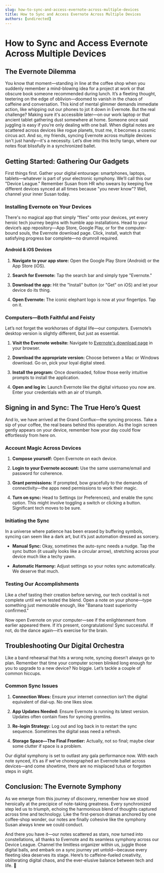 ```yaml
---
slug: how-to-sync-and-access-evernote-across-multiple-devices
title: How to Sync and Access Evernote Across Multiple Devices
authors: [undirected]
---
```



# How to Sync and Access Evernote Across Multiple Devices

## The Evernote Dilemma

You know that moment—standing in line at the coffee shop when you suddenly remember a mind-blowing idea for a project at work or that obscure book someone recommended during lunch. It’s a fleeting thought, teetering on the edge of oblivion—doomed to vanish in the chaos of caffeine and conversation. This kind of mental glimmer demands immediate action, like whipping out our phones to jot it down in Evernote. But the real challenge? Making sure it's accessible later—on our work laptop or that ancient tablet gathering dust somewhere at home. Someone once said juggling is easy if you’re only dealing with one ball. When digital notes are scattered across devices like rogue planets, trust me, it becomes a cosmic circus act. And so, my friends, syncing Evernote across multiple devices isn't just handy—it's a necessity. Let’s dive into this techy tango, where our notes float blissfully in a synchronized ballet.

## Getting Started: Gathering Our Gadgets

First things first. Gather your digital entourage: smartphones, laptops, tablets—whatever is part of your electronic symphony. We’ll call this our "Device League." Remember Susan from HR who swears by keeping five different devices synced at all times because "you never know"? Well, channel your inner Susan today.

### Installing Evernote on Your Devices

There's no magical app that simply “flies” onto your devices, yet every heroic tech journey begins with humble app installations. Head to your device’s app repository—App Store, Google Play, or for the computer-bound souls, the Evernote download page. Click, install, watch that satisfying progress bar complete—no drumroll required.

#### Android & iOS Devices

1. **Navigate to your app store:** Open the Google Play Store (Android) or the App Store (iOS).
   
2. **Search for Evernote:** Tap the search bar and simply type "Evernote."

3. **Download the app:** Hit the "Install" button (or "Get" on iOS) and let your device do its thing.

4. **Open Evernote:** The iconic elephant logo is now at your fingertips. Tap on it.

### Computers—Both Faithful and Feisty

Let’s not forget the workhorses of digital life—our computers. Evernote’s desktop version is slightly different, but just as essential.

1. **Visit the Evernote website:** Navigate to [Evernote's download page](https://evernote.com/download) in your browser.

2. **Download the appropriate version:** Choose between a Mac or Windows download. Go on, pick your loyal digital steed.

3. **Install the program:** Once downloaded, follow those eerily intuitive prompts to install the application.

4. **Open and log in:** Launch Evernote like the digital virtuoso you now are. Enter your credentials with an air of triumph.

## Signing in and Sync: The True Hero’s Quest

And lo, we have arrived at the Grand Conflux—the syncing process. Take a sip of your coffee, the real beans behind this operation. As the login screen gently appears on your device, remember how your day could flow effortlessly from here on.

### Account Magic Across Devices

1. **Compose yourself:** Open Evernote on each device.

2. **Login to your Evernote account:** Use the same username/email and password for coherence.

3. **Grant permissions:** If prompted, bow gracefully to the demands of connectivity—the apps need permissions to work their magic.

4. **Turn on sync:** Head to Settings (or Preferences), and enable the sync option. This might involve toggling a switch or clicking a button. Significant tech moves to be sure.

### Initiating the Sync

In a universe where patience has been erased by buffering symbols, syncing can seem like a dark art, but it’s just automation dressed as sorcery.

- **Manual Sync:** Okay, sometimes the auto-sync needs a nudge. Tap the sync button (it usually looks like a circular arrow), stretching across your device much like a techy yawn.

- **Automatic Harmony:** Adjust settings so your notes sync automatically. We deserve that much.

### Testing Our Accomplishments

Like a chef tasting their creation before serving, our tech cocktail is not complete until we’ve tested the blend. Open a note on your phone—type something just memorable enough, like "Banana toast superiority confirmed."

Now open Evernote on your computer—see if the enlightenment from earlier appeared there. If it’s present, congratulations! Sync successful. If not, do the dance again—it’s exercise for the brain.

## Troubleshooting Our Digital Orchestra

Like a band rehearsal that hits a wrong note, syncing doesn’t always go to plan. Remember that time your computer screen blinked long enough for you to upgrade to a new device? No biggie. Let’s tackle a couple of common hiccups.

### Common Sync Issues

1. **Connection Woes:** Ensure your internet connection isn’t the digital equivalent of dial-up. No one likes slow.

2. **App Updates Needed:** Ensure Evernote is running its latest version. Updates often contain fixes for syncing gremlins.

3. **Re-login Strategy:** Log out and log back in to restart the sync sequence. Sometimes the digital seas need a refresh.

4. **Storage Space—The Final Frontier:** Actually, not so final; maybe clear some clutter if space is a problem.

Our digital symphony is set to outlast any gala performance now. With each note synced, it’s as if we’ve choreographed an Evernote ballet across devices—and come showtime, there are no misplaced tutus or forgotten steps in sight. 

## Conclusion: The Evernote Symphony

As we emerge from this journey of discovery, remember how we stood heroically at the precipice of note-taking greatness. Every synchronized step led us to triumph, echoing the harmonious blend of thoughts captured across time and technology. Like the first-person dramas anchored by one coffee-shop wonder, our notes are finally cohesive like the symphony Susan always knew we could conduct.

And there you have it—our notes scattered as stars, now turned into constellations, all thanks to Evernote and its seamless symphony across our Device League. Channel the limitless organizer within us, juggle those digital balls, and embark on a sync journey yet untold—because every fleeting idea deserves its stage. Here’s to caffeine-fueled creativity, obliterating digital chaos, and the ever-elusive balance between tech and life. 🎻